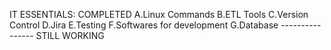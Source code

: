 IT ESSENTIALS:
COMPLETED
A.Linux Commands
B.ETL Tools
C.Version Control
D.Jira
E.Testing
F.Softwares for development
G.Database ---------------- STILL WORKING
